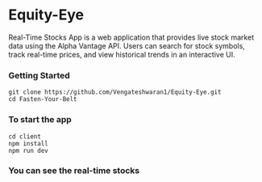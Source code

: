 # Equity-Eye
Real-Time Stocks App is a web application that provides live stock market data using the Alpha Vantage API. Users can search for stock symbols, track real-time prices, and view historical trends in an interactive UI.

### Getting Started
```
git clone https://github.com/Vengateshwaran1/Equity-Eye.git
cd Fasten-Your-Belt
```

### To start the app

```
cd client
npm install
npm run dev
```


### You can see the real-time stocks
